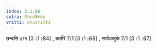 ```yaml
---
index: 3.1.86
sutra: लिङ्याशिष्यङ्
vritti: anuvritti
---
```


छन्दसि ७/१ [3।1।84] , कर्तरि 7/1 [3।1।68] , सार्वधातुके 7/1 [3।1।67]